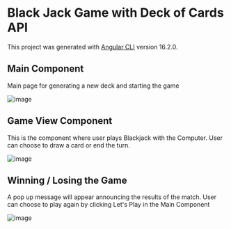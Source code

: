 # Black Jack Game with Deck of Cards API

This project was generated with [Angular CLI](https://github.com/angular/angular-cli) version 16.2.0.

## Main Component

Main page for generating a new deck and starting the game

![image](https://github.com/luviein/day39_blackjack_game/assets/116507666/08e238d9-dd2e-4d7c-90ea-90b9f0c19301)


## Game View Component

This is the component where user plays Blackjack with the Computer. User can choose to draw a card or end the turn.

![image](https://github.com/luviein/day39_blackjack_game/assets/116507666/038d29b9-3784-4239-be89-d9eb5740e056)


## Winning / Losing the Game

A pop up message will appear announcing the results of the match. User can choose to play again by clicking Let's Play in the Main Component

![image](https://github.com/luviein/day39_blackjack_game/assets/116507666/e6e6387a-9faf-4999-99be-97488e312c8d)
